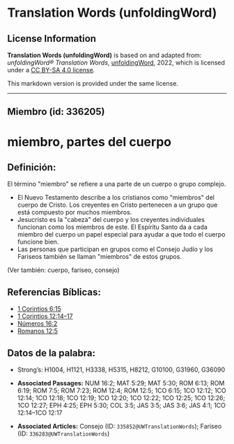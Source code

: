 # Translation Words (unfoldingWord)

## License Information

**Translation Words (unfoldingWord)** is based on and adapted from: _unfoldingWord® Translation Words_, [unfoldingWord](https://unfoldingword.org/utw), 2022, which is licensed under a [CC BY-SA 4.0 license](https://creativecommons.org/licenses/by-sa/4.0/legalcode.en).

This markdown version is provided under the same license.



--------------------------------

## Miembro (id: 336205)

miembro, partes del cuerpo
==========================

Definición:
-----------

El término "miembro" se refiere a una parte de un cuerpo o grupo complejo.

* El Nuevo Testamento describe a los cristianos como "miembros" del cuerpo de Cristo. Los creyentes en Cristo pertenecen a un grupo que está compuesto por muchos miembros.
* Jesucristo es la "cabeza" del cuerpo y los creyentes individuales funcionan como los miembros de este. El Espíritu Santo da a cada miembro del cuerpo un papel especial para ayudar a que todo el cuerpo funcione bien.
* Las personas que participan en grupos como el Consejo Judío y los Fariseos también se llaman "miembros" de estos grupos.

(Ver también: cuerpo, fariseo, consejo)

Referencias Bíblicas:
---------------------

* [1 Corintios 6:15](https://ref.ly/1Cor6:15)
* [1 Corintios 12:14–17](https://ref.ly/1Cor12:14-1Cor12:17)
* [Números 16:2](https://ref.ly/Num16:2)
* [Romanos 12:5](https://ref.ly/Rom12:5)

Datos de la palabra:
--------------------

* Strong’s: H1004, H1121, H3338, H5315, H8212, G10100, G31960, G36090

* **Associated Passages:** NUM 16:2; MAT 5:29; MAT 5:30; ROM 6:13; ROM 6:19; ROM 7:5; ROM 7:23; ROM 12:4; ROM 12:5; 1CO 6:15; 1CO 12:12; 1CO 12:14; 1CO 12:18; 1CO 12:19; 1CO 12:20; 1CO 12:22; 1CO 12:25; 1CO 12:26; 1CO 12:27; EPH 4:25; EPH 5:30; COL 3:5; JAS 3:5; JAS 3:6; JAS 4:1; 1CO 12:14–1CO 12:17
* **Associated Articles:** Consejo (ID: `335852@UWTranslationWords`); Fariseo (ID: `336283@UWTranslationWords`)

